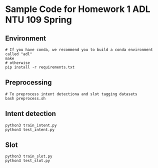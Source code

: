 # Sample Code for Homework 1 ADL NTU 109 Spring

## Environment
```shell
# If you have conda, we recommend you to build a conda environment called "adl"
make
# otherwise
pip install -r requirements.txt
```

## Preprocessing
```shell
# To preprocess intent detectiona and slot tagging datasets
bash preprocess.sh
```

## Intent detection
```shell
python3 train_intent.py
python3 test_intent.py
```

## Slot
```shell
python3 train_slot.py
python3 test_slot.py
```

